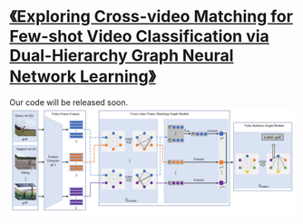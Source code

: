 # [《Exploring Cross-video Matching for Few-shot Video Classification via Dual-Hierarchy Graph Neural Network Learning》](https://github.com/user-attachments/files/16439243/1-s2.0-S0262885623001968-main.pdf)

Our code will be released soon.
![image](https://github.com/JiaMingZhong2621/DHGNN/blob/main/overview.png)

